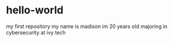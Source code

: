 # hello-world
my first repository
my name is madison
im 20 years old
majoring in cybersecurity at ivy tech

